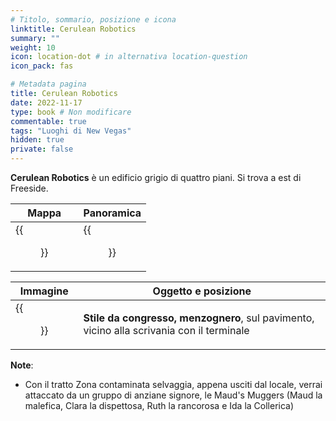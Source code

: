 ```yaml
---
# Titolo, sommario, posizione e icona
linktitle: Cerulean Robotics
summary: ""
weight: 10
icon: location-dot # in alternativa location-question
icon_pack: fas

# Metadata pagina
title: Cerulean Robotics
date: 2022-11-17
type: book # Non modificare
commentable: true
tags: "Luoghi di New Vegas"
hidden: true
private: false
---
```


<div class="fnv">

**Cerulean Robotics** è un edificio grigio di quattro piani. Si trova a est di Freeside.

| Mappa | Panoramica |
| ----- | ---------- |
|  {{<figure src="fnv/Cerulean_Robotics_map.webp">}}     |  {{<figure src="fnv/Cerulean_Robotics-1.webp">}}          | 

| Immagine | Oggetto e posizione |
| -------- | ------------------- |
| {{<figure src="fnv/Lying_Congressional_Style_Cerulean_Robotics.webp">}}         |  **Stile da congresso, menzognero**, sul pavimento, vicino alla scrivania con il terminale                   |


**Note**:
- Con il tratto Zona contaminata selvaggia, appena usciti dal locale, verrai attaccato da un gruppo di anziane signore, le Maud's Muggers (Maud la malefica, Clara la dispettosa, Ruth la rancorosa e Ida la Collerica)

</div>

